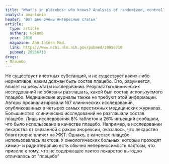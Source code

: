 ```yaml
---
title: "What's in placebos: who knows? Analysis of randomized, controlled trials"
analyst: amantonio
header: 'Вот две очень интересные статьи'
article:
  type: article
  authors: Golomb
  year: 2010
  magazine: Ann Intern Med.
  link: https://www.ncbi.nlm.nih.gov/pubmed/20956710
  pubmed: 20956710
drugs:
- Плацебо
---
```


Не существует инертных субстанций, и не существует каких-либо нормативов, каким должен быть состав плацебо. Это, разумеется, влияет на результаты исследований.
Результаты клинических исследований не обязаны разглашать, какой был состав используемого плацебо. Медицинские журналы также не требуют этой информации.
Авторы проанализировали 167 клинических исследований, опубликованных в четырех самых престижных медицинских журналах. Большинство клинических исследований не разглашали состав плацебо. Лишь исследования 8% таблеток и 26% инъекций сообщали, что было использовано в качестве плацебо.
Например, в исследовании лекарства от связанной с раком анорексии, оказалось, что лекарство благотворно влияет на ЖКТ. Однако, в качестве плацебо использовалась лактоза. У онкологических больных, которые проходят химио- и радиотерапию есть обычно непереносимость лактозы, что привело к тому, что не содержащее лактоз лекарство выгодно отличалось от "плацебо"
